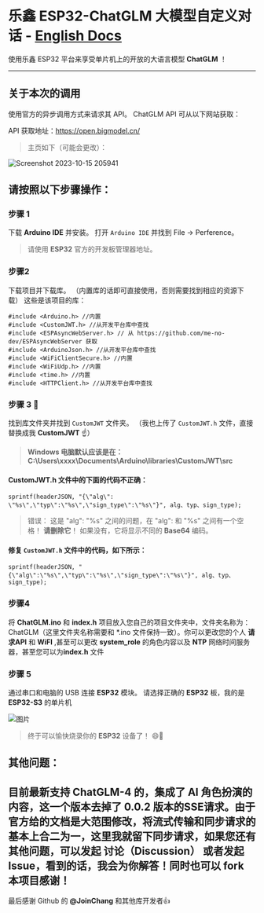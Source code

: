 # 乐鑫 ESP32-ChatGLM 大模型自定义对话 - [English Docs](https://github.com/blueokanna/ESP32-ChatGLM/blob/main/README.md)
使用乐鑫 ESP32 平台来享受单片机上的开放的大语言模型 **ChatGLM** ！

----

## 关于本次的调用
使用官方的异步调用方式来请求其 API。 ChatGLM API 可从以下网站获取：

API 获取地址：https://open.bigmodel.cn/ 

> 主页如下（可能会更改）：

![Screenshot 2023-10-15 205941](https://github.com/blueokanna/ESP32-ChatGLM/assets/56761243/b5614ed3-b4e9-43e3-ac01-77c2747f9774)


## 请按照以下步骤操作：

### 步骤 1
下载 **Arduino IDE** 并安装。 打开 `Arduino IDE` 并找到 File -> Perference。
> 请使用 **ESP32** 官方的开发板管理器地址。

### 步骤2
下载项目并下载库。 （内置库的话即可直接使用，否则需要找到相应的资源下载）
这些是该项目的库：
````
#include <Arduino.h> //内置
#include <CustomJWT.h> //从开发平台库中查找
#include <ESPAsyncWebServer.h> // 从 https://github.com/me-no-dev/ESPAsyncWebServer 获取
#include <ArduinoJson.h> //从开发平台库中查找
#include <WiFiClientSecure.h> //内置
#include <WiFiUdp.h> //内置
#include <time.h> //内置
#include <HTTPClient.h> //从开发平台库中查找
````
### 步骤 3 🤨
找到库文件夹并找到 `CustomJWT` 文件夹。 （我也上传了 `CustomJWT.h` 文件，直接替换成我 **CustomJWT** ☝️）

> **Windows 电脑默认应该是在：C:\Users\xxxx\Documents\Arduino\libraries\CustomJWT\src**

#### CustomJWT.h 文件中的下面的代码不正确：
```
sprintf(headerJSON, "{\"alg\": \"%s\",\"typ\":\"%s\",\"sign_type\":\"%s\"}", alg、typ、sign_type);
```

> 错误： 这是 \"alg\": \"%s\" 之间的问题，在 \"alg\": 和 \"%s\" 之间有一个空格！ **请删除它**！ 如果没有，它将显示不同的 **Base64** 编码。

#### 修复 `CustomJWT.h` 文件中的代码，如下所示：
```
sprintf(headerJSON, "{\"alg\":\"%s\",\"typ\":\"%s\",\"sign_type\":\"%s\"}", alg、typ、sign_type);
```

### 步骤4
将 **ChatGLM.ino** 和 **index.h** 项目放入您自己的项目文件夹中，文件夹名称为：ChatGLM（这里文件夹名称需要和 *.ino 文件保持一致）。你可以更改您的个人 **请求API** 和 **WiFI** ,甚至可以更改 **system_role** 的角色内容以及 **NTP** 网络时间服务器，甚至您可以为**index.h** 文件

### 步骤 5
通过串口和电脑的 USB 连接 **ESP32** 模块。 请选择正确的 **ESP32** 板，我的是 **ESP32-S3** 的单片机

![图片](https://user-images.githubusercontent.com/56761243/268492784-49fc02d8-060d-4898-9d80-15b4fe50ea07.png)

> 终于可以愉快烧录你的 **ESP32** 设备了！ 😄🥇


## 其他问题：
目前最新支持 ChatGLM-4 的，集成了 AI 角色扮演的内容，这一个版本去掉了 0.0.2 版本的SSE请求。由于官方给的文档是大范围修改，将流式传输和同步请求的基本上合二为一，这里我就留下同步请求，如果您还有其他问题，可以发起 **讨论（Discussion）** 或者发起 **Issue**，看到的话，我会为你解答！同时也可以 fork 本项目感谢！
----

最后感谢 Github 的 **@JoinChang** 和其他库开发者👍
